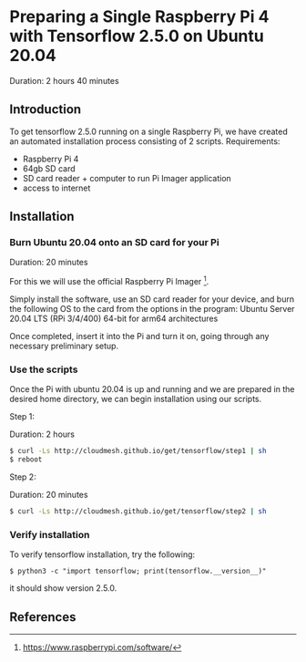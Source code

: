 # Preparing a Single Raspberry Pi 4 with Tensorflow 2.5.0 on Ubuntu 20.04

Duration: 2 hours 40 minutes

## Introduction
To get tensorflow 2.5.0 running on a single Raspberry Pi, we have created an automated installation process consisting of 2 scripts.
Requirements:
- Raspberry Pi 4
- 64gb SD card
- SD card reader + computer to run Pi Imager application
- access to internet

## Installation

### Burn Ubuntu 20.04 onto an SD card for your Pi
Duration: 20 minutes

For this we will use the official Raspberry Pi Imager [^ref1].

Simply install the software, use an SD card reader for your device, and burn the following OS to the card from the options in the program:
Ubuntu Server 20.04 LTS (RPi 3/4/400) 64-bit for arm64 architectures

Once completed, insert it into the Pi and turn it on, going through any necessary preliminary setup.

### Use the scripts
Once the Pi with ubuntu 20.04 is up and running and we are prepared in the desired home directory, we can begin installation using our scripts.

Step 1:

Duration: 2 hours

```bash
$ curl -Ls http://cloudmesh.github.io/get/tensorflow/step1 | sh
$ reboot
```

Step 2:

Duration: 20 minutes

```bash
$ curl -Ls http://cloudmesh.github.io/get/tensorflow/step2 | sh
```

### Verify installation
To verify tensorflow installation, try the following:

```
$ python3 -c "import tensorflow; print(tensorflow.__version__)"
```
it should show version 2.5.0.

## References
[^ref1]: https://www.raspberrypi.com/software/
